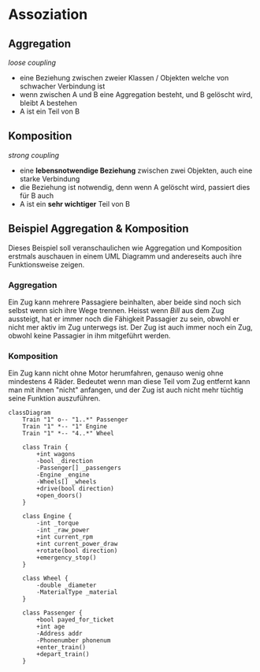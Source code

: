 # Assoziation

## Aggregation

_loose coupling_

* eine Beziehung zwischen zweier Klassen / Objekten welche von schwacher Verbindung ist
* wenn zwischen A und B eine Aggregation besteht, und B gelöscht wird, bleibt A bestehen
* A ist ein Teil von B

## Komposition

_strong coupling_

* eine **lebensnotwendige Beziehung** zwischen zwei Objekten, auch eine starke Verbindung
* die Beziehung ist notwendig, denn wenn A gelöscht wird, passiert dies für B auch
* A ist ein **sehr wichtiger** Teil von B

## Beispiel Aggregation & Komposition

Dieses Beispiel soll veranschaulichen wie Aggregation und Komposition erstmals auschauen
in einem UML Diagramm und andereseits auch ihre Funktionsweise zeigen.

### Aggregation

Ein Zug kann mehrere Passagiere beinhalten, aber beide sind noch sich selbst wenn sich ihre Wege trennen.
Heisst wenn _Bill_ aus dem Zug aussteigt, hat er immer noch die Fähigkeit Passagier zu sein, obwohl
er nicht mer aktiv im Zug unterwegs ist. Der Zug ist auch immer noch ein Zug, obwohl keine Passagier
in ihm mitgeführt werden.

### Komposition

Ein Zug kann nicht ohne Motor herumfahren, genauso wenig ohne mindestens 4 Räder. 
Bedeutet wenn man diese Teil vom Zug entfernt kann man mit ihnen "nicht" anfangen, und der
Zug ist auch nicht mehr tüchtig seine Funktion auszuführen.

```mermaid
classDiagram
    Train "1" o-- "1..*" Passenger
    Train "1" *-- "1" Engine
    Train "1" *-- "4..*" Wheel

    class Train {
        +int wagons
        -bool _direction
        -Passenger[] _passengers
        -Engine _engine
        -Wheels[] _wheels
        +drive(bool direction)
        +open_doors()
    }

    class Engine {
        -int _torque
        -int _raw_power
        +int current_rpm
        +int current_power_draw
        +rotate(bool direction)
        +emergency_stop()
    }

    class Wheel {
        -double _diameter
        -MaterialType _material
    }

    class Passenger {
        +bool payed_for_ticket
        +int age
        -Address addr
        -Phonenumber phonenum
        +enter_train()
        +depart_train()
    }        
```
